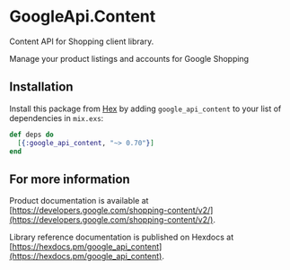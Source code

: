 # GoogleApi.Content

Content API for Shopping client library.

Manage your product listings and accounts for Google Shopping

## Installation

Install this package from [Hex](https://hex.pm) by adding
`google_api_content` to your list of dependencies in `mix.exs`:

```elixir
def deps do
  [{:google_api_content, "~> 0.70"}]
end
```

## For more information

Product documentation is available at [https://developers.google.com/shopping-content/v2/](https://developers.google.com/shopping-content/v2/).

Library reference documentation is published on Hexdocs at
[https://hexdocs.pm/google_api_content](https://hexdocs.pm/google_api_content).
